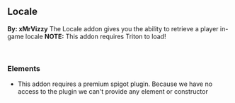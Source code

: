## Locale
**By: xMrVizzy**
The Locale addon gives you the ability to retrieve a player in-game locale
**NOTE:** This addon requires Triton to load!

<br>

### Elements
* This addon requires a premium spigot plugin. Because we have no access to the plugin we can't provide any element or constructor
